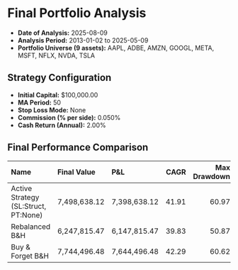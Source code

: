 # Final Portfolio Analysis

- **Date of Analysis:** 2025-08-09
- **Analysis Period:** 2013-01-02 to 2025-05-09
- **Portfolio Universe (9 assets):** AAPL, ADBE, AMZN, GOOGL, META, MSFT, NFLX, NVDA, TSLA

## Strategy Configuration
- **Initial Capital:** $100,000.00
- **MA Period:** 50
- **Stop Loss Mode:** None
- **Commission (% per side):** 0.050%
- **Cash Return (Annual):** 2.00%

## Final Performance Comparison

| Name                                 | Final Value   | P&L          |   CAGR |   Max Drawdown |   Calmar |   Total Trades |
|:-------------------------------------|:--------------|:-------------|-------:|---------------:|---------:|---------------:|
| Active Strategy (SL:Struct, PT:None) | 7,498,638.12  | 7,398,638.12 |  41.91 |          60.97 |     0.69 |              9 |
| Rebalanced B&H                       | 6,247,815.47  | 6,147,815.47 |  39.83 |          50.87 |     0.78 |              0 |
| Buy & Forget B&H                     | 7,744,496.48  | 7,644,496.48 |  42.29 |          60.62 |     0.7  |              0 |